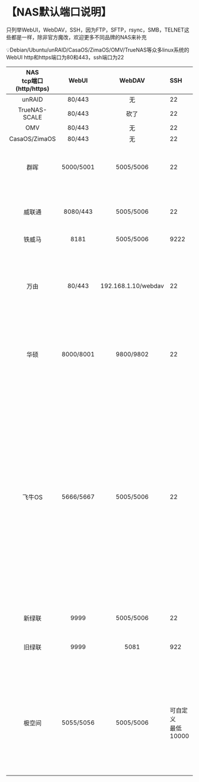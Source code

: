 # 【NAS默认端口说明】
只列举WebUI，WebDAV，SSH，因为FTP，SFTP，rsync，SMB，TELNET这些都是一样，除非官方魔改，欢迎更多不同品牌的NAS来补充

💡Debian/Ubuntu/unRAID/CasaOS/ZimaOS/OMV/TrueNAS等众多linux系统的WebUI http和https端口为80和443，ssh端口为22

| NAS<br>tcp端口(http/https) | WebUI| WebDAV | SSH | 其他/备注 |
| :----: | :----: | :----: | :---- | :---- |
| unRAID | 80/443 | 无 | 22 |
| TrueNAS-SCALE | 80/443 | 砍了 | 22 |
| OMV | 80/443 | 无 | 22 |
| CasaOS/ZimaOS | 80/443 | 无 | 22 |
| 群晖 | 5000/5001 | 5005/5006 | 22 | [DSM 服务使用哪些网络端口？ - Synology 知识中心](https://kb.synology.cn/zh-cn/DSM/tutorial/What_network_ports_are_used_by_Synology_services) |
| 威联通 | 8080/443 | 5005/5006 | 22 | [QTS 5.0.x 服务端口](https://docs.qnap.com/operating-system/qts/5.0.x/zh-cn/qnap-服务端口-C25795F.html)、[QuTS-hero 服务端口](https://docs.qnap.com/operating-system/quts-hero/4.5.x/zh-cn/GUID-DC25795F-A720-40C2-9159-66514178E6F6.html) |
| 铁威马 | 8181 | 5005/5006 | 9222 |
| 万由 | 80/443 | 192.168.1.10/webdav | 22 | webdav的端口和webui一样，万由是通过 nas的ip地址/webdav 路径的形式就可以访问 |
| 华硕 | 8000/8001 | 9800/9802 | 22 | [ASUSTOR 的 NAS 的应用程序或服务使用了那些网络端口?](https://www.asustor.com/zh-cn/knowledge/detail/?id=6&group_id=601) |
| 飞牛OS | 5666/5667 | 5005/5006 | 22 | fnOS 从 V0.8.22 版本之后，默认端口修改为 HTTP 5666 和 HTTPS 5667 端口<br>在公测阶段飞牛仍继续占用 8000 和 8001 端口<br>允许用户通过 8000 和 8001 端口访问到飞牛系统<br>在正式版本之后将不再使用 8000 和 8001 端口<br>[如何修改飞牛系统的端口？](https://help.fnnas.com/articles/fnosV1/settings/port-customization.md) |
| 新绿联 | 9999 | 5005/5006 | 22 |
| 旧绿联 | 9999 | 5081 | 922 | ssh密码需要手机号验证码获取并且仅开启3天 |
| 极空间 | 5055/5056 | 5005/5006 | 可自定义<br>最低10000 | 客户端访问必须正代 5055和8050<br>文档同步 22000；挂载为磁盘 9001<br>自带的下载器 51413 (tcp及udp)|
